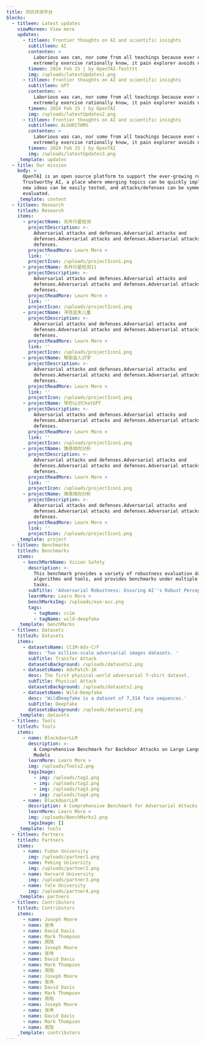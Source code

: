 ```yaml
---
title: 对抗评测平台
blocks:
  - titleen: Latest updates
    viewMoreen: View more
    updates:
      - titleen: Frontier thoughts on AI and scientific insights
        subtitleen: AI
        contenten: >
          Laborious was can, nor some from all teachings because ever example
          extremely exercise rationally know, it pain explorer avoids no.
        timeen: 2024 Feb 25 | by OpenTAI-Testttt
        img: /uploads/latestUpdates1.png
      - titleen: Frontier thoughts on AI and scientific insights
        subtitleen: GPT
        contenten: >
          Laborious was can, nor some from all teachings because ever example
          extremely exercise rationally know, it pain explorer avoids no.
        timeen: 2024 Feb 25 | by OpenTAI
        img: /uploads/latestUpdates2.png
      - titleen: Frontier thoughts on AI and scientific insights
        subtitleen: ALGORITHMS
        contenten: >
          Laborious was can, nor some from all teachings because ever example
          extremely exercise rationally know, it pain explorer avoids no.
        timeen: 2024 Feb 25 | by OpenTAI
        img: /uploads/latestUpdates3.png
    _template: updates
  - title: Our mission
    body: >
      OpenTAI is an open source platform to support the ever-growing research in
      Trustworthy AI, a place where emerging topics can be quickly implemented,
      new ideas can be easily tested, and attacks/defenses can be symmetrically
      evaluated.
    _template: content
  - titleen: Research
    titlezh: Research
    items:
      - projectName: 系外行星检测
        projectDescription: >-
          Adversarial attacks and defenses.Adversarial attacks and
          defenses.Adversarial attacks and defenses.Adversarial attacks and
          defenses.
        projectReadMore: Learn More >
        link: ''
        projectIcon: /uploads/projectIcon1.png
      - projectName: 系外行星检测11
        projectDescription: >-
          Adversarial attacks and defenses.Adversarial attacks and
          defenses.Adversarial attacks and defenses.Adversarial attacks and
          defenses.
        projectReadMore: Learn More >
        link: ''
        projectIcon: /uploads/projectIcon1.png
      - projectName: 寻找走失儿童
        projectDescription: >-
          Adversarial attacks and defenses.Adversarial attacks and
          defenses.Adversarial attacks and defenses.Adversarial attacks and
          defenses.
        projectReadMore: Learn More >
        link: ''
        projectIcon: /uploads/projectIcon1.png
      - projectName: 帮助盲人识字
        projectDescription: >-
          Adversarial attacks and defenses.Adversarial attacks and
          defenses.Adversarial attacks and defenses.Adversarial attacks and
          defenses.
        projectReadMore: Learn More >
        link: ''
        projectIcon: /uploads/projectIcon1.png
      - projectName: 带你认识ChatGPT
        projectDescription: >-
          Adversarial attacks and defenses.Adversarial attacks and
          defenses.Adversarial attacks and defenses.Adversarial attacks and
          defenses.
        projectReadMore: Learn More >
        link: ''
        projectIcon: /uploads/projectIcon1.png
      - projectName: 情感倾向分析
        projectDescription: >-
          Adversarial attacks and defenses.Adversarial attacks and
          defenses.Adversarial attacks and defenses.Adversarial attacks and
          defenses.
        projectReadMore: Learn More >
        link: ''
        projectIcon: /uploads/projectIcon1.png
      - projectName: 情感倾向分析
        projectDescription: >-
          Adversarial attacks and defenses.Adversarial attacks and
          defenses.Adversarial attacks and defenses.Adversarial attacks and
          defenses.
        projectReadMore: Learn More >
        link: ''
        projectIcon: /uploads/projectIcon1.png
    _template: project
  - titleen: Benchmarks
    titlezh: Benchmarks
    items:
      - benchMarkName: Vision Safety
        description: >-
          This benchmark provides a variety of robustness evaluation datasets,
          algorithms and tools, and provides benchmarks under multiple vision
          tasks.
        subTitle: 'Adversarial Robustness: Ensuring AI''s Robust Perception of Reality'
        learnMore: Learn More >
        benchMarksImg: /uploads/eye-acc.png
        tags:
          - tagName: cc1m
          - tagName: wild-deepfake
    _template: benchMarks
  - titleen: Datasets
    titlezh: Datasets
    items:
      - datasetsName: CC1M-Adv-C/F
        desc: 'Two million-scale adversarial images datasets. '
        subTitle: Transfer Attack
        datasetsBackground: /uploads/datasets2.png
      - datasetsName: AdvPatch-1K
        desc: The first physical-world adversarial T-shirt dataset.
        subTitle: Physical Attack
        datasetsBackground: /uploads/datasets2.png
      - datasetsName: Wild-Deepfake
        desc: 'WildDeepfake is a dataset of 7,314 face sequences.'
        subTitle: Deepfake
        datasetsBackground: /uploads/datasets2.png
    _template: datasets
  - titleen: Tools
    titlezh: Tools
    items:
      - name: BlackdoorLLM
        description: >-
          A Comprehensive Benchmark for Backdoor Attacks on Large Language
          Models
        learnMore: Learn More >
        img: /uploads/Tools2.png
        tagsImage:
          - img: /uploads/tag1.png
          - img: /uploads/tag2.png
          - img: /uploads/tag3.png
          - img: /uploads/tag4.png
      - name: BlackdoorLLM
        description: A Comprehensive Benchmark for Adversarial Attacks on Vision Models
        learnMore: Learn More >
        img: /uploads/BenchMarks2.png
        tagsImage: []
    _template: tools
  - titleen: Partners
    titlezh: Partners
    items:
      - name: Fudan University
        img: /uploads/partner1.png
      - name: Peking University
        img: /uploads/partner2.png
      - name: Harvard University
        img: /uploads/partner3.png
      - name: Yale University
        img: /uploads/partner4.png
    _template: partners
  - titleen: Contributors
    titlezh: Contributors
    items:
      - name: Joseph Moore
      - name: 张伟
      - name: David Davis
      - name: Mark Thompson
      - name: 周阳
      - name: Joseph Moore
      - name: 张伟
      - name: David Davis
      - name: Mark Thompson
      - name: 周阳
      - name: Joseph Moore
      - name: 张伟
      - name: David Davis
      - name: Mark Thompson
      - name: 周阳
      - name: Joseph Moore
      - name: 张伟
      - name: David Davis
      - name: Mark Thompson
      - name: 周阳
    _template: contributors
---
```


